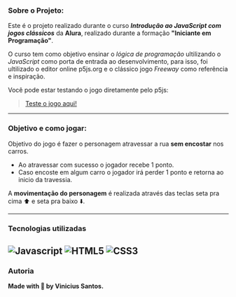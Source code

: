 ### Sobre o Projeto:
Este é o projeto realizado durante o curso _**Introdução ao JavaScript com jogos clássicos**_ da **Alura**, realizado durante a formação **"Iniciante em Programação"**.

O curso tem como objetivo ensinar o _lógica de programação_ ultilizando o _JavaScript_ como porta de entrada ao desenvolvimento, para isso, foi ultilizado o editor online p5js.org e o clássico jogo  _Freeway_ como referência e inspiração.

Você pode estar testando o jogo diretamente pelo p5js: 
 > [Teste o jogo aqui!](https://editor.p5js.org/santosviniv/full/cDnKGDg2A)
---
### Objetivo e como jogar:


Objetivo do jogo é fazer o personagem atravessar a rua **sem encostar** nos carros.

- Ao atravessar com sucesso o jogador recebe 1 ponto. 
- Caso encoste em algum carro o jogador irá perder 1 ponto e retorna ao inicio da travessia.

A **movimentação do personagem** é realizada através das teclas seta pra cima ⬆️  e seta pra baixo ⬇️.

---
### Tecnologias utilizadas

![Javascript](https://img.shields.io/badge/JavaScript-323330?style=for-the-badge&logo=javascript&logoColor=F7DF1E)
![HTML5](https://img.shields.io/badge/HTML5-E34F26?style=for-the-badge&logo=html5&logoColor=white)
![CSS3](https://img.shields.io/badge/CSS3-1572B6?style=for-the-badge&logo=css3&logoColor=white)
---
### Autoria

**Made with 💛 by Vinicius Santos.** 
